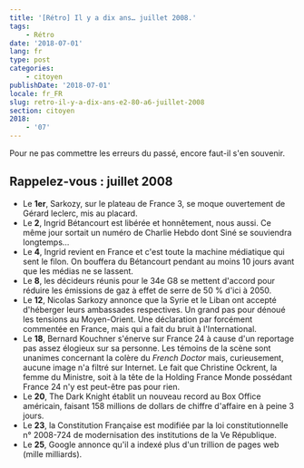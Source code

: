 ```yaml
---
title: '[Rétro] Il y a dix ans… juillet 2008.'
tags:
    - Rétro
date: '2018-07-01'
lang: fr
type: post
categories:
    - citoyen
publishDate: '2018-07-01'
locale: fr_FR
slug: retro-il-y-a-dix-ans-e2-80-a6-juillet-2008
section: citoyen
2018:
    - '07'
---
```


Pour ne pas commettre les erreurs du passé, encore faut-il s'en souvenir.

<!--more-->

## Rappelez-vous : juillet 2008

*   Le **1er**, Sarkozy, sur le plateau de France 3, se moque ouvertement de Gérard leclerc, mis au placard.
*   Le **2**, Ingrid Bétancourt est libérée et honnêtement, nous aussi. Ce même jour sortait un numéro de Charlie Hebdo dont Siné se souviendra longtemps…
*   Le **4**, Ingrid revient en France et c'est toute la machine médiatique qui sent le filon. On bouffera du Bétancourt pendant au moins 10 jours avant que les médias ne se lassent.
*   Le **8**, les décideurs réunis pour le 34e G8 se mettent d'accord pour réduire les émissions de gaz à effet de serre de 50 % d'ici à 2050.
*   Le **12**, Nicolas Sarkozy annonce que la Syrie et le Liban ont accepté d'héberger leurs ambassades respectives. Un grand pas pour dénoué les tensions au Moyen-Orient. Une déclaration par forcément commentée en France, mais qui a fait du bruit à l'International.
*   Le **18**, Bernard Kouchner s'énerve sur France 24 à cause d'un reportage pas assez élogieux sur sa personne. Les témoins de la scène sont unanimes concernant la colère du _French Doctor_ mais, curieusement, aucune image n'a filtré sur Internet. Le fait que Christine Ockrent, la femme du Ministre, soit à la tête de la Holding France Monde possédant France 24 n'y est peut-être pas pour rien.
*   Le **20**, The Dark Knight établit un nouveau record au Box Office américain, faisant 158 millions de dollars de chiffre d'affaire en à peine 3 jours.
*   Le **23**, la Constitution Française est modifiée par la loi constitutionnelle n° 2008-724 de modernisation des institutions de la Ve République.
*   Le **25**, Google annonce qu'il a indexé plus d'un trillion de pages web (mille milliards).